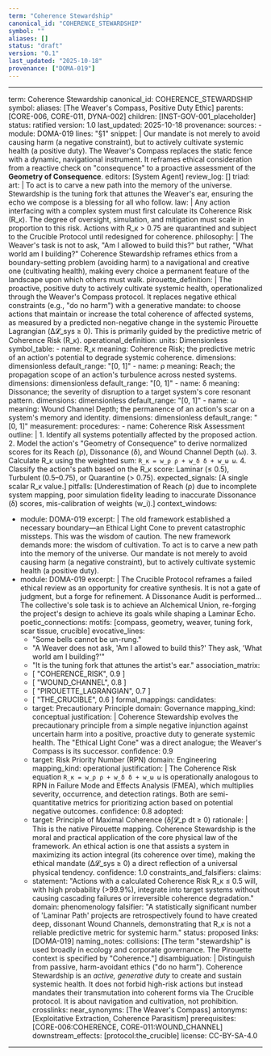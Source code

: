 ```yaml
---
term: "Coherence Stewardship"
canonical_id: "COHERENCE_STEWARDSHIP"
symbol: ""
aliases: []
status: "draft"
version: "0.1"
last_updated: "2025-10-18"
provenance: ["DOMA-019"]
---
```


---
term: Coherence Stewardship
canonical_id: COHERENCE_STEWARDSHIP
symbol: 
aliases: [The Weaver's Compass, Positive Duty Ethic]
parents: [CORE-006, CORE-011, DYNA-002]
children: [INST-GOV-001_placeholder]
status: ratified
version: 1.0
last_updated: 2025-10-18
provenance:
  sources:
    - module: DOMA-019
      lines: "§1"
      snippet: |
        Our mandate is not merely to avoid causing harm (a negative constraint), but to actively cultivate systemic health (a positive duty). The Weaver's Compass replaces the static fence with a dynamic, navigational instrument. It reframes ethical consideration from a reactive check on "consequence" to a proactive assessment of the **Geometry of Consequence**.
  editors: [System Agent]
  review_log: []
triad:
  art: |
    To act is to carve a new path into the memory of the universe. Stewardship is the tuning fork that attunes the Weaver's ear, ensuring the echo we compose is a blessing for all who follow.
  law: |
    Any action interfacing with a complex system must first calculate its Coherence Risk (R_κ). The degree of oversight, simulation, and mitigation must scale in proportion to this risk. Actions with R_κ > 0.75 are quarantined and subject to the Crucible Protocol until redesigned for coherence.
  philosophy: |
    The Weaver's task is not to ask, "Am I allowed to build this?" but rather, "What world am I building?" Coherence Stewardship reframes ethics from a boundary-setting problem (avoiding harm) to a navigational and creative one (cultivating health), making every choice a permanent feature of the landscape upon which others must walk.
pirouette_definition: |
  The proactive, positive duty to actively cultivate systemic health, operationalized through the Weaver's Compass protocol. It replaces negative ethical constraints (e.g., "do no harm") with a generative mandate: to choose actions that maintain or increase the total coherence of affected systems, as measured by a predicted non-negative change in the systemic Pirouette Lagrangian (Δ𝓛_sys ≥ 0). This is primarily guided by the predictive metric of Coherence Risk (R_κ).
operational_definition:
  units: Dimensionless
  symbol_table:
    - name: R_κ
      meaning: Coherence Risk; the predictive metric of an action's potential to degrade systemic coherence.
      dimensions: dimensionless
      default_range: "[0, 1]"
    - name: ρ
      meaning: Reach; the propagation scope of an action's turbulence across nested systems.
      dimensions: dimensionless
      default_range: "[0, 1]"
    - name: δ
      meaning: Dissonance; the severity of disruption to a target system's core resonant pattern.
      dimensions: dimensionless
      default_range: "[0, 1]"
    - name: ω
      meaning: Wound Channel Depth; the permanence of an action's scar on a system's memory and identity.
      dimensions: dimensionless
      default_range: "[0, 1]"
  measurement:
    procedures:
      - name: Coherence Risk Assessment
        outline: |
          1. Identify all systems potentially affected by the proposed action.
          2. Model the action's "Geometry of Consequence" to derive normalized scores for its Reach (ρ), Dissonance (δ), and Wound Channel Depth (ω).
          3. Calculate R_κ using the weighted sum: `R_κ = w_ρ ρ + w_δ δ + w_ω ω`.
          4. Classify the action's path based on the R_κ score: Laminar (≤ 0.5), Turbulent (0.5–0.75), or Quarantine (> 0.75).
        expected_signals: [A single scalar R_κ value.]
        pitfalls: [Underestimation of Reach (ρ) due to incomplete system mapping, poor simulation fidelity leading to inaccurate Dissonance (δ) scores, mis-calibration of weights (w_i).]
context_windows:
  - module: DOMA-019
    excerpt: |
      The old framework established a necessary boundary—an Ethical Light Cone to prevent catastrophic missteps. This was the wisdom of caution. The new framework demands more: the wisdom of cultivation. To act is to carve a new path into the memory of the universe. Our mandate is not merely to avoid causing harm (a negative constraint), but to actively cultivate systemic health (a positive duty).
  - module: DOMA-019
    excerpt: |
      The Crucible Protocol reframes a failed ethical review as an opportunity for creative synthesis. It is not a gate of judgment, but a forge for refinement. A Dissonance Audit is performed... The collective's sole task is to achieve an Alchemical Union, re-forging the project's design to achieve its goals while shaping a Laminar Echo.
poetic_connections:
  motifs: [compass, geometry, weaver, tuning fork, scar tissue, crucible]
  evocative_lines:
    - "Some bells cannot be un-rung."
    - "A Weaver does not ask, 'Am I allowed to build this?' They ask, 'What world am I building?'"
    - "It is the tuning fork that attunes the artist's ear."
  association_matrix:
    - [ "COHERENCE_RISK", 0.9 ]
    - [ "WOUND_CHANNEL", 0.8 ]
    - [ "PIROUETTE_LAGRANGIAN", 0.7 ]
    - [ "THE_CRUCIBLE", 0.6 ]
formal_mappings:
  candidates:
    - target: Precautionary Principle
      domain: Governance
      mapping_kind: conceptual
      justification: |
        Coherence Stewardship evolves the precautionary principle from a simple negative injunction against uncertain harm into a positive, proactive duty to generate systemic health. The "Ethical Light Cone" was a direct analogue; the Weaver's Compass is its successor.
      confidence: 0.9
    - target: Risk Priority Number (RPN)
      domain: Engineering
      mapping_kind: operational
      justification: |
        The Coherence Risk equation `R_κ = w_ρ ρ + w_δ δ + w_ω ω` is operationally analogous to RPN in Failure Mode and Effects Analysis (FMEA), which multiplies severity, occurrence, and detection ratings. Both are semi-quantitative metrics for prioritizing action based on potential negative outcomes.
      confidence: 0.8
  adopted:
    - target: Principle of Maximal Coherence (δ∫𝓛_p dt ≥ 0)
      rationale: |
        This is the native Pirouette mapping. Coherence Stewardship is the moral and practical application of the core physical law of the framework. An ethical action is one that assists a system in maximizing its action integral (its coherence over time), making the ethical mandate (Δ𝓛_sys ≥ 0) a direct reflection of a universal physical tendency.
      confidence: 1.0
constraints_and_falsifiers:
  claims:
    - statement: "Actions with a calculated Coherence Risk R_κ ≤ 0.5 will, with high probability (>99.9%), integrate into target systems without causing cascading failures or irreversible coherence degradation."
      domain: phenomenology
      falsifier: "A statistically significant number of 'Laminar Path' projects are retrospectively found to have created deep, dissonant Wound Channels, demonstrating that R_κ is not a reliable predictive metric for systemic harm."
      status: proposed
      links: [DOMA-019]
naming_notes:
  collisions: [The term "stewardship" is used broadly in ecology and corporate governance. The Pirouette context is specified by "Coherence."]
  disambiguation: |
    Distinguish from passive, harm-avoidant ethics ("do no harm"). Coherence Stewardship is an *active, generative duty* to create and sustain systemic health. It does not forbid high-risk actions but instead mandates their transmutation into coherent forms via The Crucible protocol. It is about navigation and cultivation, not prohibition.
crosslinks:
  near_synonyms: [The Weaver's Compass]
  antonyms: [Exploitative Extraction, Coherence Parasitism]
  prerequisites: [CORE-006:COHERENCE, CORE-011:WOUND_CHANNEL]
  downstream_effects: [protocol:the_crucible]
license: CC-BY-SA-4.0
---